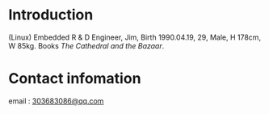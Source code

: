 # Introduction

(Linux) Embedded R & D Engineer, Jim, Birth 1990.04.19, 29, Male, H 178cm, W 85kg. Books *The Cathedral and the Bazaar*.

# Contact infomation
email : 303683086@qq.com 


